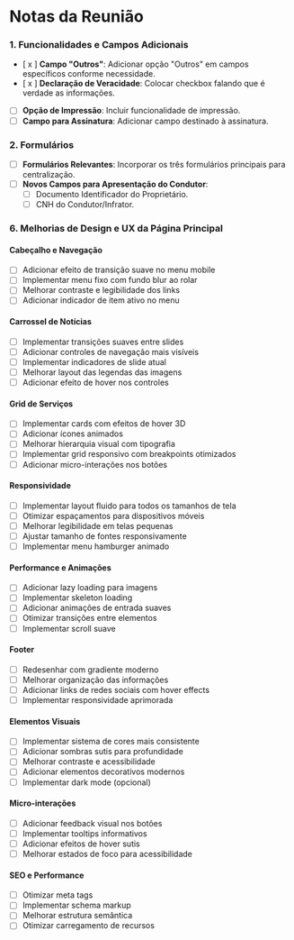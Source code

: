 # Notas da Reunião

### 1. Funcionalidades e Campos Adicionais

- [ x ] **Campo "Outros"**: Adicionar opção "Outros" em campos específicos conforme necessidade.
- [ x ] **Declaração de Veracidade**: Colocar checkbox falando que é verdade as informações.
- [ ] **Opção de Impressão**: Incluir funcionalidade de impressão.
- [ ] **Campo para Assinatura**: Adicionar campo destinado à assinatura.

### 2. Formulários

- [ ] **Formulários Relevantes**: Incorporar os três formulários principais para centralização.
- [ ] **Novos Campos para Apresentação do Condutor**:
  - [ ] Documento Identificador do Proprietário.
  - [ ] CNH do Condutor/Infrator.

<!-- ### 3. Funcionalidades de Comprovante

- [x] **Geração de Comprovante**: Gerar comprovante individual para cada formulário preenchido. -->

<!-- ### 4. Novo Formulário para Parecer

- [x] **Novo Campo - Parecer para Eventos**: Criar campo para menção de parecer em eventos específicos.

### 5. Atualizações de Contato e Localização

- [x] **E-mail de Contato**: Atualizar para o e-mail oficial: `demutranpmpf@gmail.com`
- [x] **Atualização de Localização**: Ajustar o campo de local conforme novas informações fornecidas. -->

### 6. Melhorias de Design e UX da Página Principal

#### Cabeçalho e Navegação

- [ ] Adicionar efeito de transição suave no menu mobile
- [ ] Implementar menu fixo com fundo blur ao rolar
- [ ] Melhorar contraste e legibilidade dos links
- [ ] Adicionar indicador de item ativo no menu

#### Carrossel de Notícias

- [ ] Implementar transições suaves entre slides
- [ ] Adicionar controles de navegação mais visíveis
- [ ] Implementar indicadores de slide atual
- [ ] Melhorar layout das legendas das imagens
- [ ] Adicionar efeito de hover nos controles

#### Grid de Serviços

- [ ] Implementar cards com efeitos de hover 3D
- [ ] Adicionar ícones animados
- [ ] Melhorar hierarquia visual com tipografia
- [ ] Implementar grid responsivo com breakpoints otimizados
- [ ] Adicionar micro-interações nos botões

#### Responsividade

- [ ] Implementar layout fluido para todos os tamanhos de tela
- [ ] Otimizar espaçamentos para dispositivos móveis
- [ ] Melhorar legibilidade em telas pequenas
- [ ] Ajustar tamanho de fontes responsivamente
- [ ] Implementar menu hamburger animado

#### Performance e Animações

- [ ] Adicionar lazy loading para imagens
- [ ] Implementar skeleton loading
- [ ] Adicionar animações de entrada suaves
- [ ] Otimizar transições entre elementos
- [ ] Implementar scroll suave

#### Footer

- [ ] Redesenhar com gradiente moderno
- [ ] Melhorar organização das informações
- [ ] Adicionar links de redes sociais com hover effects
- [ ] Implementar responsividade aprimorada

#### Elementos Visuais

- [ ] Implementar sistema de cores mais consistente
- [ ] Adicionar sombras sutis para profundidade
- [ ] Melhorar contraste e acessibilidade
- [ ] Adicionar elementos decorativos modernos
- [ ] Implementar dark mode (opcional)

#### Micro-interações

- [ ] Adicionar feedback visual nos botões
- [ ] Implementar tooltips informativos
- [ ] Adicionar efeitos de hover sutis
- [ ] Melhorar estados de foco para acessibilidade

#### SEO e Performance

- [ ] Otimizar meta tags
- [ ] Implementar schema markup
- [ ] Melhorar estrutura semântica
- [ ] Otimizar carregamento de recursos
